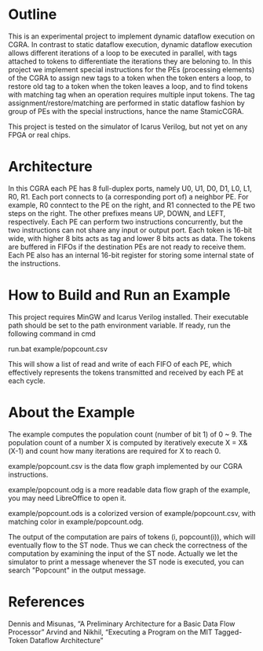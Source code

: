 # Outline
This is an experimental project to implement dynamic dataflow execution on CGRA. In contrast to static dataflow execution, dynamic dataflow execution allows different iterations of a loop to be executed in parallel, with tags attached to tokens to differentiate the iterations they are beloning to. In this project we implement special instructions for the PEs (processing elements) of the CGRA to assign new tags to a token when the token enters a loop, to restore old tag to a token when the token leaves a loop, and to find tokens with matching tag when an operation requires multiple input tokens. The tag assignment/restore/matching are performed in static dataflow fashion by group of PEs with the special instructions, hance the name StamicCGRA.

This project is tested on the simulator of Icarus Verilog, but not yet on any FPGA or real chips.

# Architecture
In this CGRA each PE has 8 full-duplex ports, namely U0, U1, D0, D1, L0, L1, R0, R1. Each port connects to (a corresponding port of) a neighbor PE. For example, R0 conntect to the PE on the right, and R1 connected to the PE two steps on the right. The other prefixes means UP, DOWN, and LEFT, respectively. Each PE can perform two instructions concurrently, but the two instructions can not share any input or output port. Each token is 16-bit wide, with higher 8 bits acts as tag and lower 8 bits acts as data. The tokens are buffered in FIFOs if the destination PEs are not ready to receive them. Each PE also has an internal 16-bit register for storing some internal state of the instructions.

# How to Build and Run an Example
This project requires MinGW and Icarus Verilog installed. Their executable path should be set to the path environment variable.
If ready, run the following command in cmd

run.bat example/popcount.csv

This will show a list of read and write of each FIFO of each PE, which effectively represents the tokens transmitted and received by each PE at each cycle.

# About the Example
The example computes the population count (number of bit 1) of 0 ~ 9. The population count of a number X is computed by iteratively execute X = X&(X-1) and count how many iterations are required for X to reach 0.

example/popcount.csv is the data flow graph implemented by our CGRA instructions.

example/popcount.odg is a more readable data flow graph of the example, you may need LibreOffice to open it.

example/popcount.ods is a colorized version of example/popcount.csv, with matching color in example/popcount.odg.

The output of the computation are pairs of tokens (i, popcount(i)), which will eventually flow to the ST node. Thus we can check the correctness of the computation by examining the input of the ST node. Actually we let the simulator to print a message whenever the ST node is executed, you can search "Popcount" in the output message.

# References
Dennis and Misunas, “A Preliminary Architecture for a Basic Data Flow Processor”
Arvind and Nikhil, “Executing a Program on the MIT Tagged-Token Dataflow Architecture” 
